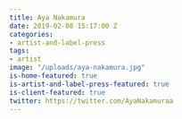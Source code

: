 ```yaml
---
title: Aya Nakamura
date: 2019-02-08 15:17:00 Z
categories:
- artist-and-label-press
tags:
- artist
image: "/uploads/aya-nakamura.jpg"
is-home-featured: true
is-artist-and-label-press-featured: true
is-client-featured: true
twitter: https://twitter.com/AyaNakamuraa
---
```


